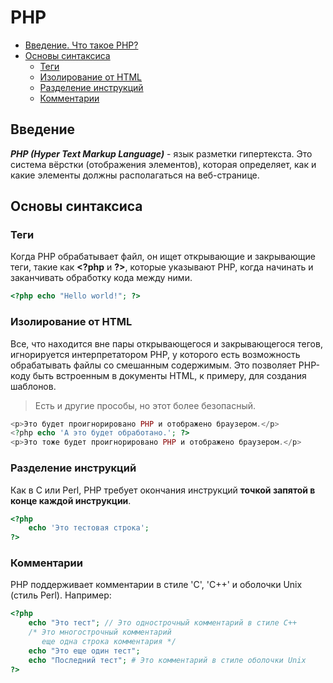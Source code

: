 # PHP

- [Введение. Что такое PHP?]()
- [Основы синтаксиса]()
    - [Теги]()
    - [Изолирование от HTML]()
    - [Разделение инструкций]()
    - [Комментарии]()
## Введение

***PHP (Hyper Text Markup Language)*** - язык разметки гипертекста. Это система вёрстки (отображения элементов), которая определяет, как и какие элементы должны располагаться на веб-странице.

## Основы синтаксиса

### Теги
Когда PHP обрабатывает файл, он ищет открывающие и закрывающие теги, такие как **\<?php** и **\?>**, которые указывают PHP, когда начинать и заканчивать обработку кода между ними.
```php
<?php echo "Hello world!"; ?>
```

### Изолирование от HTML
Все, что находится вне пары открывающегося и закрывающегося тегов, игнорируется интерпретатором PHP, у которого есть возможность обрабатывать файлы со смешанным содержимым. Это позволяет PHP-коду быть встроенным в документы HTML, к примеру, для создания шаблонов.
> Есть и другие прособы, но этот более безопасный.
```php
<p>Это будет проигнорировано PHP и отображено браузером.</p>
<?php echo 'А это будет обработано.'; ?>
<p>Это тоже будет проигнорировано PHP и отображено браузером.</p>
```
### Разделение инструкций
Как в C или Perl, PHP требует окончания инструкций **точкой запятой в конце каждой инструкции**.

```php
<?php
    echo 'Это тестовая строка';
?>
```
### Комментарии
PHP поддерживает комментарии в стиле 'C', 'C++' и оболочки Unix (стиль Perl). Например:
```php
<?php
    echo "Это тест"; // Это однострочный комментарий в стиле C++
    /* Это многострочный комментарий
       еще одна строка комментария */
    echo "Это еще один тест";
    echo "Последний тест"; # Это комментарий в стиле оболочки Unix
?>
```
